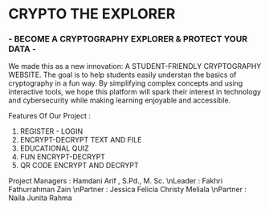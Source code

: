 # CRYPTO THE EXPLORER
### - BECOME A CRYPTOGRAPHY EXPLORER & PROTECT YOUR DATA -

We made this as a new innovation: A STUDENT-FRIENDLY CRYPTOGRAPHY WEBSITE. The goal is to help students easily understan the basics of cryptography in a fun way. By simplifying complex concepts and using interactive tools, we hope this platform will spark their interest in technology and cybersecurity while making learning enjoyable and accessible.

Features Of Our Project :
1. REGISTER - LOGIN
2. ENCRYPT-DECRYPT TEXT AND FILE
3. EDUCATIONAL QUIZ
4. FUN ENCRYPT-DECRYPT
5. QR CODE ENCRYPT AND DECRYPT

Project Managers : Hamdani Arif , S.Pd., M. Sc.
\nLeader : Fakhri Fathurrahman Zain
\nPartner : Jessica Felicia Christy Meliala
\nPartner : Naila Junita Rahma

